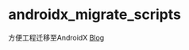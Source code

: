 # androidx_migrate_scripts
方便工程迁移至AndroidX
[Blog](https://libery.cn/2019/12/07/androidx-migrate-script/)
